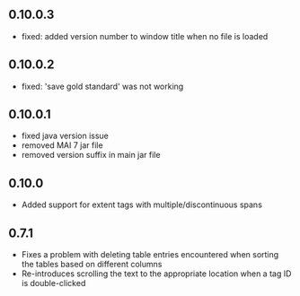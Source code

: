 ## 0.10.0.3
* fixed: added version number to window title when no file is loaded

## 0.10.0.2
* fixed: 'save gold standard' was not working

## 0.10.0.1
* fixed java version issue
* removed MAI 7 jar file
* removed version suffix in main jar file

## 0.10.0
* Added support for extent tags with multiple/discontinuous spans

## 0.7.1
* Fixes a problem with deleting table entries encountered when sorting the tables based on different columns
* Re-introduces scrolling the text to the appropriate location when a tag ID is double-clicked
